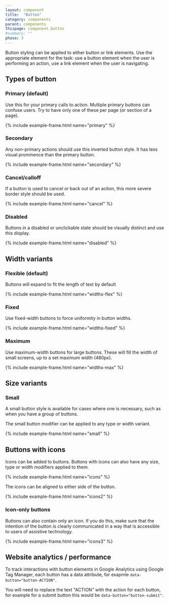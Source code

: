 ```yaml
---
layout: component
title:  "Button"
category: components
parent: components
thispage: component.button
#summary: ""
phase: 3
---
```


Button styling can be applied to either button or link elements. Use the appropriate element for the task: use a button element when the user is performing an action, use a link element when the user is navigating.




## Types of button

### Primary (default)

Use this for your primary calls to action. Multiple primary buttons can confuse users. Try to have only one of these per page (or section of a page).

{% include example-frame.html name="primary" %}

### Secondary

Any non-primary actions should use this inverted button style. It has less visual prominence than the primary button.

{% include example-frame.html name="secondary" %}

### Cancel/calloff

If a button is used to cancel or back out of an action, this more severe border style should be used.

{% include example-frame.html name="cancel" %}

### Disabled

Buttons in a disabled or unclickable state should be visually distinct and use this display.

{% include example-frame.html name="disabled" %}




## Width variants

### Flexible (default)

Buttons will expand to fit the length of text by default

{% include example-frame.html name="widths-flex" %}

### Fixed

Use fixed-width buttons to force uniformity in button widths.

{% include example-frame.html name="widths-fixed" %}

### Maximum

Use maximum-width buttons for large buttons. These will fill the width of small screens, up to a set maximum width (480px).

{% include example-frame.html name="widths-max" %}




## Size variants

### Small

A small button style is available for cases where one is necessary, such as when you have a group of buttons.

The small button modifier can be applied to any type or width variant.

{% include example-frame.html name="small" %}




## Buttons with icons

Icons can be added to buttons. Buttons with icons can also have any size, type or width modifiers applied to them.

{% include example-frame.html name="icons" %}

The icons can be aligned to either side of the button.

{% include example-frame.html name="icons2" %}

### Icon-only buttons

Buttons can also contain only an icon. If you do this, make sure that the intention of the button is clearly communicated in a way that is accessible to users of assistive technology.

{% include example-frame.html name="icons3" %}




## Website analytics / performance

To track interactions with button elements in Google Analytics using Google Tag Manager, each button has a data attribute, for exapmle <code>data-button="button-ACTION"</code>.

You will need to replace the text "ACTION" with the action for each button, for example for a submit button this would be <code>data-button="button-submit"</code>.




<script>

const buttons = document.querySelectorAll('.ds_layout__content .ds_button');

buttons.forEach(function (button) {
    button.addEventListener('click', function (event) {
        event.preventDefault();
    });
})

</script>
